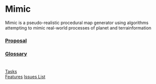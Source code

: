 # Mimic

Mimic is a pseudo-realistic procedural map generator using algorithms attempting to mimic real-world processes of planet and terrainformation

### [Proposal](./docs/MimicProposal.pdf)
### [Glossary](./docs/Glossary.md)
# 
[Tasks](./docs/Tasks.md)\
[Features](./docs/Features.md)
[Issues List](./docs/IssuesList.md)
